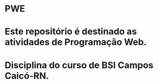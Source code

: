 # PWE
# Este repositório é destinado as atividades de Programação Web.

# Disciplina do curso de BSI Campos Caicó-RN.
